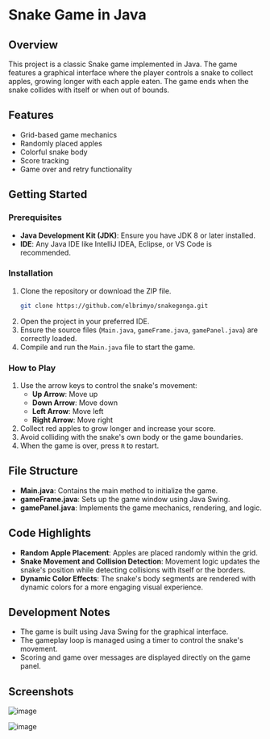 # Snake Game in Java

## Overview
This project is a classic Snake game implemented in Java. The game features a graphical interface where the player controls a snake to collect apples, growing longer with each apple eaten. The game ends when the snake collides with itself or when out of bounds. 

## Features
- Grid-based game mechanics
- Randomly placed apples
- Colorful snake body
- Score tracking
- Game over and retry functionality

## Getting Started

### Prerequisites
- **Java Development Kit (JDK)**: Ensure you have JDK 8 or later installed.
- **IDE**: Any Java IDE like IntelliJ IDEA, Eclipse, or VS Code is recommended.

### Installation
1. Clone the repository or download the ZIP file.
    ```bash
    git clone https://github.com/elbrimyo/snakegonga.git
    ```
2. Open the project in your preferred IDE.
3. Ensure the source files (`Main.java`, `gameFrame.java`, `gamePanel.java`) are correctly loaded.
4. Compile and run the `Main.java` file to start the game.

### How to Play
1. Use the arrow keys to control the snake's movement:
   - **Up Arrow**: Move up
   - **Down Arrow**: Move down
   - **Left Arrow**: Move left
   - **Right Arrow**: Move right
2. Collect red apples to grow longer and increase your score.
3. Avoid colliding with the snake's own body or the game boundaries.
4. When the game is over, press `R` to restart.

## File Structure
- **Main.java**: Contains the main method to initialize the game.
- **gameFrame.java**: Sets up the game window using Java Swing.
- **gamePanel.java**: Implements the game mechanics, rendering, and logic.

## Code Highlights
- **Random Apple Placement**: Apples are placed randomly within the grid.
- **Snake Movement and Collision Detection**: Movement logic updates the snake's position while detecting collisions with itself or the borders.
- **Dynamic Color Effects**: The snake's body segments are rendered with dynamic colors for a more engaging visual experience.

## Development Notes
- The game is built using Java Swing for the graphical interface.
- The gameplay loop is managed using a timer to control the snake's movement.
- Scoring and game over messages are displayed directly on the game panel.

## Screenshots
![image](https://github.com/user-attachments/assets/0030c3f1-a414-4792-b619-b2f679fcdc52)

![image](https://github.com/user-attachments/assets/c14fefec-67a9-4bbd-a6b8-6b6b902b716a)
